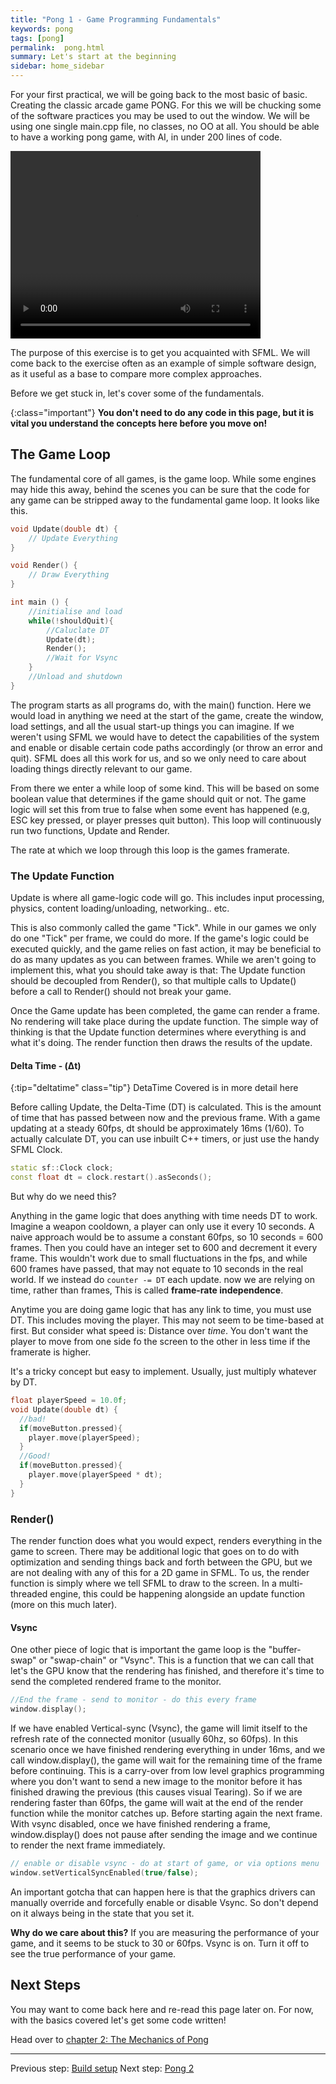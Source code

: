 ```yaml
---
title: "Pong 1 - Game Programming Fundamentals"
keywords: pong
tags: [pong]
permalink:  pong.html
summary: Let's start at the beginning
sidebar: home_sidebar
---
```


For your first practical, we will be going back to the most basic of basic. Creating the classic arcade game PONG. For this we will be chucking some of the software practices you may be used to out the window. We will be using one single main.cpp file, no classes, no OO at all. You should be able to have a working pong game, with AI, in under 200 lines of code. 

<video class="middle" width="400" height="300" loop autoplay>
  <source src="assets/videos/pong.mp4" type="video/mp4">
</video>


The purpose of this exercise is to get you acquainted with SFML. We will come back to the exercise often as an example of simple software design, as it useful as a base to compare more complex approaches.

Before we get stuck in, let's cover some of the fundamentals.

{:class="important"}
**You don't need to do any code in this page, but it is vital you understand the concepts here before you move on!**

## The Game Loop

The fundamental core of all games, is the game loop. While some engines may hide this away, behind the scenes you can be sure that the code for any game can be stripped away to the fundamental game loop. It looks like this.
```Cpp
void Update(double dt) {
	// Update Everything
}

void Render() {
	// Draw Everything
}

int main () {
	//initialise and load
	while(!shouldQuit){
		//Caluclate DT
		Update(dt);
		Render();
		//Wait for Vsync
	}
	//Unload and shutdown
}
```

The program starts as all programs do, with the main() function. 
Here we would load in anything we need at the start of the game, create the window, load settings, and all the usual start-up things you can imagine. If we weren't using SFML we would have to detect the capabilities of the system and enable or disable certain code paths accordingly (or throw an error and quit). SFML does all this work for us, and so we only need to care about loading things directly relevant to our game.

From there we enter a while loop of some kind. This will be based on some boolean value that determines if the game should quit or not. The game logic will set this from true to false when some event has happened (e.g, ESC key pressed, or player presses quit button).  This loop will continuously run two functions, Update and Render.
 
The rate at which we loop through this loop is the games framerate.

### The Update Function
Update is where all game-logic code will go. This includes input processing, physics, content loading/unloading, networking.. etc.

This is also commonly called the game "Tick". While in our games we only do one "Tick" per frame, we could do more. If the game's logic could be executed quickly, and the game relies on fast action, it may be beneficial to do as many updates as you can between frames. While we aren't going to implement this, what you should take away is that:
The Update function should be decoupled from Render(), so that multiple calls to Update() before a call to  Render() should not break your game.

Once the Game update has been completed, the game can render a frame.  No rendering will take place during the update function. The simple way of thinking is that the Update function determines where everything is and what it's doing. The render function then draws the results of the update.   

#### Delta Time  - (Δt)

{:tip="deltatime" class="tip"}
DetaTime Covered is in more detail here

Before calling Update, the Delta-Time (DT) is calculated. This is the amount of time that has passed between now and the previous frame. With a game updating at a steady 60fps, dt should be approximately 16ms (1/60).
To actually calculate DT, you can use inbuilt C++ timers, or just use the handy SFML Clock.
```cpp
static sf::Clock clock;
const float dt = clock.restart().asSeconds();
```
But why do we need this?

Anything in the game logic that does anything with time needs DT to work. Imagine a weapon cooldown, a player can only use it every 10 seconds. A naive approach would be to assume a constant 60fps, so 10 seconds = 600 frames. Then you could have an integer set to 600 and decrement it every frame. This wouldn't work due to small fluctuations in the fps, and while 600 frames have passed, that may not equate to 10 seconds in the real world. If we instead do ```counter -= DT``` each update. now we are relying on time, rather than frames, This is called **frame-rate independence**.

Anytime you are doing game logic that has any link to time, you must use DT. This includes moving the player. This may not seem to be time-based at first. But consider what speed is: Distance over *time*. You don't want the player to move from one side fo the screen to the other in less time if the framerate is higher.

It's a tricky concept but easy to implement. Usually, just multiply whatever by DT.
```Cpp
float playerSpeed = 10.0f;
void Update(double dt) {
  //bad!
  if(moveButton.pressed){
    player.move(playerSpeed);
  }
  //Good!
  if(moveButton.pressed){
    player.move(playerSpeed * dt);
  }
}
```

### Render()

The render function does what you would expect, renders everything in the game to screen. There may be additional logic that goes on to do with optimization and sending things back and forth between the GPU, but we are not dealing with any of this for a 2D game in SFML. To us, the render function is simply where we tell SFML to draw to the screen. In a multi-threaded engine, this could be happening alongside an update function (more on this much later). 

#### Vsync
One other piece of logic that is important the game loop is the "buffer-swap" or "swap-chain" or "Vsync". This is a function that we can call that let's the GPU know that the rendering has finished, and therefore  it's time to send the completed rendered frame to the monitor.

```Cpp
//End the frame - send to monitor - do this every frame
window.display();
```

If we have enabled Vertical-sync (Vsync), the game will limit itself to the refresh rate of the connected monitor (usually 60hz, so 60fps). In this scenario once we have finished rendering everything in under 16ms, and we call window.display(), the game will wait for the remaining time of the frame before continuing. This is a carry-over from low level graphics programming where you don't want to send a new image to the monitor before it has finished drawing the previous (this causes visual Tearing). So if we are rendering faster than 60fps, the game will wait at the end of the render function while the monitor catches up. Before starting again the next frame.
With vsync disabled, once we have finished rendering a frame, window.display() does not pause after sending the image and we continue to render the next frame immediately.

```Cpp
// enable or disable vsync - do at start of game, or via options menu
window.setVerticalSyncEnabled(true/false);	
```

An important gotcha that can happen here  is that the graphics drivers can manually override and forcefully enable or disable Vsync. So don't depend on it always being in the state that you set it.

**Why do we care about this?**
If you are measuring the performance of your game, and it seems to be stuck to 30 or 60fps. Vsync is on. Turn it off to see the true performance of your game.


## Next Steps
You may want to come back here and re-read this page later on. For now, with the basics covered let's get some code written!

Head over to [chapter 2: The Mechanics of Pong](pong2)




---
Previous step: [Build setup](build_setup)
Next step: [Pong 2](pong2)
